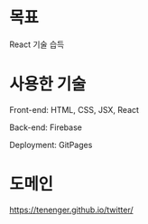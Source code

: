 # 목표
React 기술 습득

# 사용한 기술
Front-end: HTML, CSS, JSX, React<br>

Back-end: Firebase

Deployment: GitPages

# 도메인
https://tenenger.github.io/twitter/
